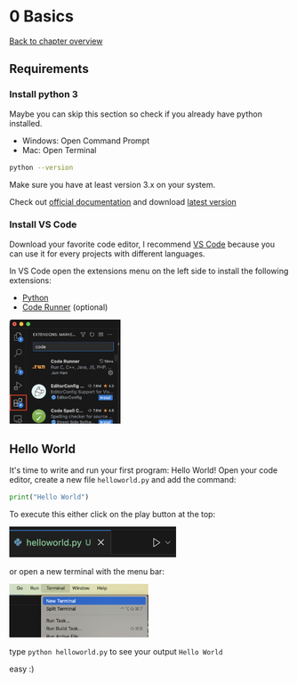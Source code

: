 # 0 Basics

[Back to chapter overview](../README.md)

## Requirements

### Install python 3

Maybe you can skip this section so check if you already have python installed.

- Windows: Open Command Prompt
- Mac: Open Terminal

```bash
python --version
```

Make sure you have at least version 3.x on your system.

Check out [official documentation](https://www.python.org) and download [latest version](https://www.python.org/downloads/)

### Install VS Code

Download your favorite code editor, I recommend [VS Code](https://code.visualstudio.com) because you can use it for every projects with different languages.

In VS Code open the extensions menu on the left side to install the following extensions:

- [Python](https://marketplace.visualstudio.com/items?itemName=ms-python.python)
- [Code Runner](https://marketplace.visualstudio.com/items?itemName=formulahendry.code-runner) (optional)

<img src="images/vscode-extensions.png" width="200px">

## Hello World

It's time to write and run your first program: Hello World! Open your code editor, create a new file
`helloworld.py` and add the command:

```python
print("Hello World")
```

To execute this either click on the play button at the top:

<img src="images/hello-world.png" width="300px">

or open a new terminal with the menu bar:

<img src="images/terminal.png" width="250px">

type `python helloworld.py` to see your output `Hello World`

easy :)
